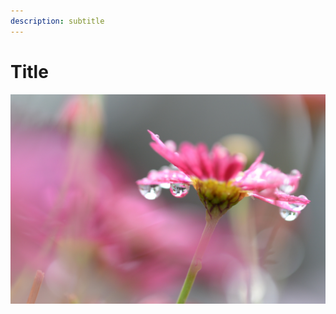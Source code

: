 ```yaml
---
description: subtitle
---
```


# Title

![Title Image](.gitbook/assets/tattyan-26096-unsplash.jpg)

